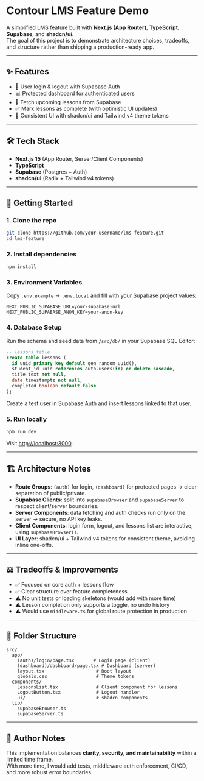 # Contour LMS Feature Demo

A simplified LMS feature built with **Next.js (App Router)**, **TypeScript**, **Supabase**, and **shadcn/ui**.  
The goal of this project is to demonstrate architecture choices, tradeoffs, and structure rather than shipping a production-ready app.

---

## ✨ Features
- 🔐 User login & logout with Supabase Auth
- 📊 Protected dashboard for authenticated users
- 📅 Fetch upcoming lessons from Supabase
- ✅ Mark lessons as complete (with optimistic UI updates)
- 🎨 Consistent UI with shadcn/ui and Tailwind v4 theme tokens

---

## 🛠️ Tech Stack
- **Next.js 15** (App Router, Server/Client Components)
- **TypeScript**
- **Supabase** (Postgres + Auth)
- **shadcn/ui** (Radix + Tailwind v4 tokens)

---

## 🚀 Getting Started

### 1. Clone the repo
```bash
git clone https://github.com/your-username/lms-feature.git
cd lms-feature
```

### 2. Install dependencies
```bash
npm install
```

### 3. Environment Variables
Copy `.env.example` → `.env.local` and fill with your Supabase project values:
```env
NEXT_PUBLIC_SUPABASE_URL=your-supabase-url
NEXT_PUBLIC_SUPABASE_ANON_KEY=your-anon-key
```

### 4. Database Setup
Run the schema and seed data from `/src/db/` in your Supabase SQL Editor:

```sql
-- lessons table
create table lessons (
  id uuid primary key default gen_random_uuid(),
  student_id uuid references auth.users(id) on delete cascade,
  title text not null,
  date timestamptz not null,
  completed boolean default false
);
```

Create a test user in Supabase Auth and insert lessons linked to that user.

### 5. Run locally
```bash
npm run dev
```

Visit [http://localhost:3000](http://localhost:3000).

---

## 🏗️ Architecture Notes

- **Route Groups**: `(auth)` for login, `(dashboard)` for protected pages → clear separation of public/private.  
- **Supabase Clients**: split into `supabaseBrowser` and `supabaseServer` to respect client/server boundaries.  
- **Server Components**: data fetching and auth checks run only on the server → secure, no API key leaks.  
- **Client Components**: login form, logout, and lessons list are interactive, using `supabaseBrowser()`.  
- **UI Layer**: shadcn/ui + Tailwind v4 tokens for consistent theme, avoiding inline one-offs.

---

## ⚖️ Tradeoffs & Improvements
- ✅ Focused on core auth + lessons flow  
- ✅ Clear structure over feature completeness  
- ⚠️ No unit tests or loading skeletons (would add with more time)  
- ⚠️ Lesson completion only supports a toggle, no undo history  
- ⚠️ Would use `middleware.ts` for global route protection in production  

---

## 📂 Folder Structure
```
src/
  app/
    (auth)/login/page.tsx       # Login page (client)
    (dashboard)/dashboard/page.tsx # Dashboard (server)
    layout.tsx                   # Root layout
    globals.css                  # Theme tokens
  components/
    LessonsList.tsx              # Client component for lessons
    LogoutButton.tsx             # Logout handler
    ui/                          # shadcn components
  lib/
    supabaseBrowser.ts
    supabaseServer.ts
```

---

## 🙋 Author Notes
This implementation balances **clarity, security, and maintainability** within a limited time frame.  
With more time, I would add tests, middleware auth enforcement, CI/CD, and more robust error boundaries.
